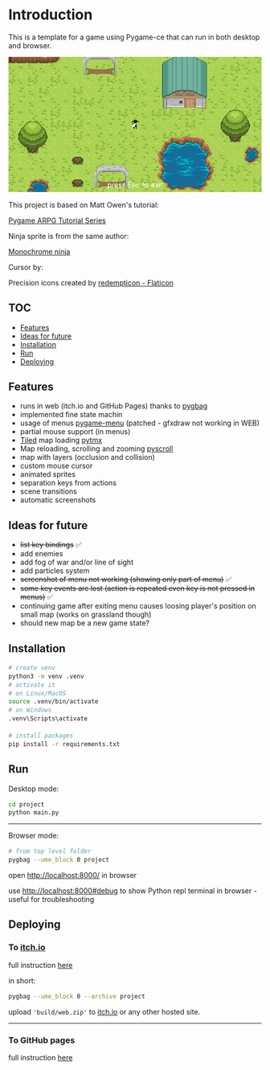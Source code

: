 # Introduction

This is a template for a game using Pygame-ce that can run in both desktop and browser.

![screenshot](./screenshots/screenshot_gameplay.png)

This project is based on Matt Owen's tutorial:

[Pygame ARPG Tutorial Series](https://www.youtube.com/watch?v=a1NIscbsmKo&list=PLLdd2IQ6qKU7OAOpVdaK304D_BGSOw3iW&pp=iAQB)

Ninja sprite is from the same author:

[Monochrome ninja](https://mowen88.itch.io/monochrome-ninja)

Cursor by:

Precision icons created by [redempticon - Flaticon](https://www.flaticon.com/free-icons/precision)

## TOC

* [Features](#features)
* [Ideas for future](#ideas-for-future)
* [Installation](#installation)
* [Run](#run)
* [Deploying](#deploying)

## Features

* runs in web (itch.io and GitHub Pages) thanks to [pygbag](https://pygame-web.github.io/)
* implemented fine state machin
* usage of menus [pygame-menu](https://github.com/ppizarror/pygame-menu) (patched - gfxdraw not working in WEB)
* partial mouse support (in menus)
* [Tiled](https://www.mapeditor.org/) map loading [pytmx](https://github.com/bitcraft/pytmx)
* Map reloading, scrolling and zooming [pyscroll](https://github.com/bitcraft/pyscroll)
* map with layers (occlusion and collision)
* custom mouse cursor
* animated sprites
* separation keys from actions
* scene transitions
* automatic screenshots

## Ideas for future

* ~~list key bindings~~ ✅
* add enemies
* add fog of war and/or line of sight
* add particles system
* ~~screenshot of menu not working (showing only part of menu)~~ ✅
* ~~some key events are lost (action is repeated even key is not pressed in menus)~~ ✅
* continuing game after exiting menu causes loosing player's position on small map (works on grassland though)
* should new map be a new game state?

## Installation

```bash
# create venv
python3 -m venv .venv
# activate it
# on Linux/MacOS
source .venv/bin/activate
# on Windows
.venv\Scripts\activate

# install packages
pip install -r requirements.txt
```

## Run

Desktop mode:

```bash
cd project
python main.py
```

***

Browser mode:

```bash
# from top level folder
pygbag --ume_block 0 project
```

open [http://localhost:8000/](http://localhost:8000/) in browser

use [http://localhost:8000#debug](http://localhost:8000/debug) to show Python repl terminal in browser - useful for troubleshooting

## Deploying

### To [itch.io](https://itch.io/)

full instruction [here](https://pygame-web.github.io/wiki/pygbag/itch.io/)

in short:

```bash
pygbag --ume_block 0 --archive project
```

upload `'build/web.zip'` to [itch.io](https://itch.io/) or any other hosted site.

***

### To GitHub pages

full instruction [here](https://pygame-web.github.io/wiki/pygbag/github.io/)
